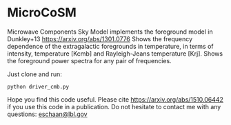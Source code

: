 #  MicroCoSM

Microwave Components Sky Model implements the foreground model in Dunkley+13 https://arxiv.org/abs/1301.0776
Shows the frequency dependence of the extragalactic foregrounds in temperature, in terms of intensity, temperature [Kcmb] and Rayleigh-Jeans temperature [Krj].
Shows the foreground power spectra for any pair of frequencies.

Just clone and run:
```
python driver_cmb.py
```
Hope you find this code useful. Please cite https://arxiv.org/abs/1510.06442 if you use this code in a publication. Do not hesitate to contact me with any questions: eschaan@lbl.gov

